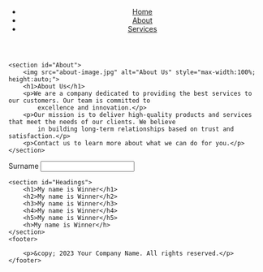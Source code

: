 <!DOCTYPE html>
<html lang="en">

<head>
    <meta charset="UTF-8">
    <meta name="viewport" content="width=device-width, initial-scale=1.0">
    <title>Simple html file</title>
</head>

<body>
    <header>
        <nav>
            <ul>
                <li> <a href="home.html">Home</a> </li>
                <li> <a href="about.html">About</a> </li>
                <li> <a href="Services.html">Services</a> </li>
            </ul>
        </nav>
    </header>

    <section id="About">
        <img src="about-image.jpg" alt="About Us" style="max-width:100%; height:auto;">
        <h1>About Us</h1>
        <p>We are a company dedicated to providing the best services to our customers. Our team is committed to
            excellence and innovation.</p>
        <p>Our mission is to deliver high-quality products and services that meet the needs of our clients. We believe
            in building long-term relationships based on trust and satisfaction.</p>
        <p>Contact us to learn more about what we can do for you.</p>
    </section>
<label name="Surname" for="surname" placeholder="please enter suranem">Surname</label>
    <input type="text">

    <section id="Headings">
        <h1>My name is Winner</h1>
        <h2>My name is Winner</h2>
        <h3>My name is Winner</h3>
        <h4>My name is Winner</h4>
        <h5>My name is Winner</h5>
        <h>My name is Winner</h>
    </section>
    <footer>

        <p>&copy; 2023 Your Company Name. All rights reserved.</p>
    </footer>
</body>

</html>
